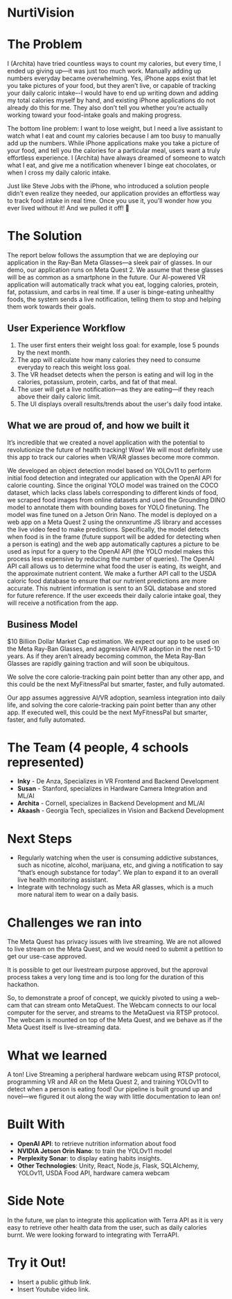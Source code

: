 # NurtiVision
# The Problem

I (Archita) have tried countless ways to count my calories, but every time, I ended up giving up—it was just too much work. Manually adding up numbers everyday became overwhelming. Yes, iPhone apps exist that let you take pictures of your food, but they aren’t live, or capable of tracking your daily caloric intake–-I would have to end up writing down and adding my total calories myself by hand, and existing iPhone applications do not already do this for me. They also don’t tell you whether you’re actually working toward your food-intake goals and making progress.

The bottom line problem: I want to lose weight, but I need a live assistant to watch what I eat and count my calories because I am too busy to manually add up the numbers. While iPhone applications make you take a picture of your food, and tell you the calories for a particular meal, users want a truly effortless experience. I (Archita) have always dreamed of someone to watch what I eat, and give me a notification whenever I binge eat chocolates, or when I cross my daily caloric intake. 

Just like Steve Jobs with the iPhone, who introduced a solution people didn’t even realize they needed, our application provides an effortless way to track food intake in real time. Once you use it, you’ll wonder how you ever lived without it! And we pulled it off! 🚀

# The Solution

The report below follows the assumption that we are deploying our application in the Ray-Ban Meta Glasses—a sleek pair of glasses. In our demo, our application runs on Meta Quest 2.
We assume that these glasses will be as common as a smartphone in the future. 
Our AI-powered VR application will automatically track what you eat, logging calories, protein, fat, potassium, and carbs in real time. If a user is binge-eating unhealthy foods, the system sends a live notification, telling them to stop and helping them work towards their goals.

## User Experience Workflow

1. The user first enters their weight loss goal: for example, lose 5 pounds by the next month. 
2. The app will calculate how many calories they need to consume everyday to reach this weight loss goal. 
3. The VR headset detects when the person is eating and will log in the calories, potassium, protein, carbs, and fat of that meal. 
4. The user will get a live notification—as they are eating—if they reach above their daily caloric limit. 
5. The UI displays overall results/trends about the user's daily food intake. 

## What we are proud of, and how we built it

It’s incredible that we created a novel application with the potential to revolutionize the future of health tracking! Wow! We will most definitely use this app to track our calories when VR/AR glasses become more common. 

We developed an object detection model based on YOLOv11 to perform initial food detection and integrated our application with the OpenAI API for calorie counting. Since the original YOLO model was trained on the COCO dataset, which lacks class labels corresponding to different kinds of food, we scraped food images from online datasets and used the Grounding DINO model to annotate them with bounding boxes for YOLO finetuning. The model was fine tuned on a Jetson Orin Nano. The model is deployed on a web app on a Meta Quest 2 using the onnxruntime JS library and accesses the live video feed to make predictions. Specifically, the model detects when food is in the frame (future support will be added for detecting when a person is eating) and the web app automatically captures a picture to be used as input for a query to the OpenAI API (the YOLO model makes this process less expensive by reducing the number of queries). The OpenAI API call allows us to determine what food the user is eating, its weight, and the approximate nutrient content. We make a further API call to the USDA caloric food database to ensure that our nutrient predictions are more accurate. This nutrient information is sent to an SQL database and stored for future reference. If the user exceeds their daily calorie intake goal, they will receive a notification from the app. 

## Business Model

$10 Billion Dollar Market Cap estimation. 
We expect our app to be used on the Meta Ray-Ban Glasses, and aggressive AI/VR adoption in the next 5-10 years. 
As if they aren’t already becoming common, the Meta Ray-Ban Glasses are rapidly gaining traction and will soon be ubiquitous.

We solve the core calorie-tracking pain point better than any other app, and this could be the next MyFitnessPal but smarter, faster, and fully automated. 

Our app assumes aggressive AI/VR adoption, seamless integration into daily life, and solving the core calorie-tracking pain point better than any other app. If executed well, this could be the next MyFitnessPal but smarter, faster, and fully automated. 

# The Team (4 people, 4 schools represented)

- **Inky** - De Anza, Specializes in VR Frontend and Backend Development
- **Susan** - Stanford, specializes in Hardware Camera Integration and ML/AI
- **Archita** - Cornell, specializes in Backend Development and ML/AI
- **Akaash** - Georgia Tech, specializes in Vision and Backend Development

# Next Steps

- Regularly watching when the user is consuming addictive substances, such as nicotine, alcohol, marijuana, etc, and giving a notification to say “that’s enough substance for today”. We plan to expand it to an overall live health monitoring assistant. 
- Integrate with technology such as Meta AR glasses, which is a much more natural item to wear on a daily basis.

# Challenges we ran into

The Meta Quest has privacy issues with live streaming. We are not allowed to live stream on the Meta Quest, and we would need to submit a petition to get our use-case approved. 

It is possible to get our livestream purpose approved, but the approval process takes a very long time and is too long for the duration of this hackathon. 

So, to demonstrate a proof of concept, we quickly pivoted to using a web-cam that can stream onto MetaQuest. The Webcam connects to our local computer for the server, and streams to the MetaQuest via RTSP protocol. The webcam is mounted on top of the Meta Quest, and we behave as if the Meta Quest itself is live-streaming data. 

# What we learned

A ton! Live Streaming a peripheral hardware webcam using RTSP protocol, programming VR and AR on the Meta Quest 2, and training YOLOv11 to detect when a person is eating food! Our pipeline is built ground up and novel—we figured it out along the way with little documentation to lean on!

# Built With

- **OpenAI API**: to retrieve nutrition information about food
- **NVIDIA Jetson Orin Nano**: to train the YOLOv11 model
- **Perplexity Sonar**: to display eating habits insights. 
- **Other Technologies**: Unity, React, Node.js, Flask, SQLAlchemy, YOLOv11, USDA Food API, hardware camera webcam 

# Side Note

In the future, we plan to integrate this application with Terra API as it is very easy to retrieve other health data from the user, such as daily calories burnt. We were looking forward to integrating with TerraAPI. 

# Try it Out!

- Insert a public github link. 
- Insert Youtube video link.
